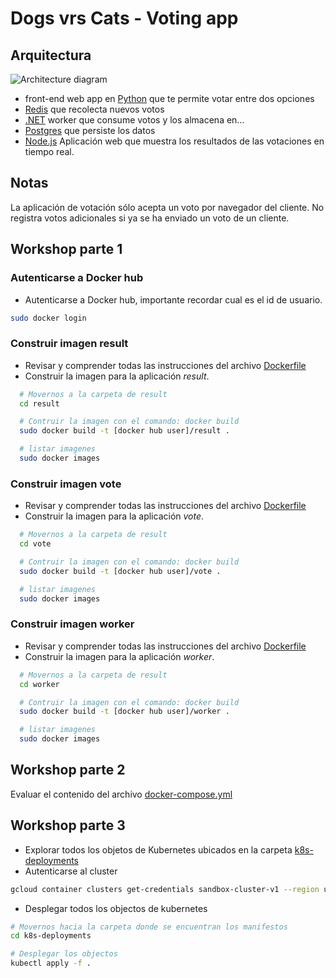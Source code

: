# Dogs vrs Cats - Voting app

## Arquitectura

![Architecture diagram](architecture.excalidraw.png)

* front-end web app en [Python](/vote) que te permite votar entre dos opciones
* [Redis](https://hub.docker.com/_/redis/) que recolecta nuevos votos
* [.NET](/worker/) worker que consume votos y los almacena en…
* [Postgres](https://hub.docker.com/_/postgres/) que persiste los datos
* [Node.js](/result) Aplicación web que muestra los resultados de las votaciones en tiempo real.
  
## Notas

La aplicación de votación sólo acepta un voto por navegador del cliente. No registra votos adicionales si ya se ha enviado un voto de un cliente.

## Workshop parte 1

### Autenticarse a Docker hub

* Autenticarse a Docker hub, importante recordar cual es el id de usuario.

```sh
sudo docker login
```

### Construir imagen result

* Revisar y comprender todas las instrucciones del archivo [Dockerfile](result/Dockerfile)
* Construir la imagen para la aplicación *result*.

```sh
  # Movernos a la carpeta de result
  cd result

  # Contruir la imagen con el comando: docker build
  sudo docker build -t [docker hub user]/result . 

  # listar imagenes 
  sudo docker images
```

### Construir imagen vote

* Revisar y comprender todas las instrucciones del archivo [Dockerfile](vote/Dockerfile)
* Construir la imagen para la aplicación *vote*.

```sh
  # Movernos a la carpeta de result
  cd vote

  # Contruir la imagen con el comando: docker build
  sudo docker build -t [docker hub user]/vote . 

  # listar imagenes 
  sudo docker images
```

### Construir imagen worker

* Revisar y comprender todas las instrucciones del archivo [Dockerfile](worker/Dockerfile)
* Construir la imagen para la aplicación *worker*.

```sh
  # Movernos a la carpeta de result
  cd worker

  # Contruir la imagen con el comando: docker build
  sudo docker build -t [docker hub user]/worker . 

  # listar imagenes 
  sudo docker images
```

## Workshop parte 2

Evaluar el contenido del archivo [docker-compose.yml](docker-compose.yml)

## Workshop parte 3

* Explorar todos los objetos de Kubernetes ubicados en la carpeta [k8s-deployments](k8s-deployments)
* Autenticarse al cluster
  
```sh
gcloud container clusters get-credentials sandbox-cluster-v1 --region us-central1 --project wwcode-terraform-admin
```

* Desplegar todos los objectos de kubernetes

```sh
# Movernos hacia la carpeta donde se encuentran los manifestos
cd k8s-deployments 

# Desplegar los objectos
kubectl apply -f .

```

